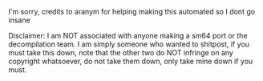 I'm sorry, credits to aranym for helping making this automated so I dont go insane

Disclaimer: I am NOT associated with anyone making a sm64 port or the decompilation team. I am simply someone who wanted to shitpost, if you must take this down, note that the other two do NOT infringe on any copyright whatsoever, do not take them down, only take mine down if you must.
